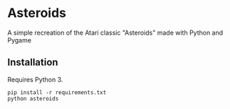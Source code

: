 # Asteroids

A simple recreation of the Atari classic "Asteroids" made with Python and Pygame

## Installation

Requires Python 3.

```
pip install -r requirements.txt
python asteroids
```
